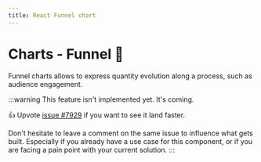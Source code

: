 ```yaml
---
title: React Funnel chart
---
```


# Charts - Funnel 🚧

<p class="description">Funnel charts allows to express quantity evolution along a process, such as audience engagement.</p>

:::warning
This feature isn't implemented yet. It's coming.

👍 Upvote [issue #7929](https://github.com/mui/mui-x/issues/7929) if you want to see it land faster.

Don't hesitate to leave a comment on the same issue to influence what gets built. Especially if you already have a use case for this component, or if you are facing a pain point with your current solution.
:::

